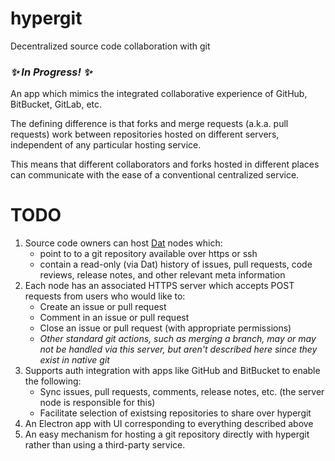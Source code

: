 # hypergit
Decentralized source code collaboration with git

### *✨ In Progress! ✨*

An app which mimics the integrated collaborative experience of GitHub, BitBucket, GitLab, etc.

The defining difference is that forks and merge requests (a.k.a. pull requests) work between repositories hosted on different servers, independent of any particular hosting service.

This means that different collaborators and forks hosted in different places can communicate with the ease of a conventional centralized service.

# TODO
1. Source code owners can host [Dat](https://github.com/datproject/dat) nodes which:
    * point to to a git repository available over https or ssh
   * contain a read-only (via Dat) history of issues, pull requests, code reviews, release notes, and other relevant meta information
2. Each node has an associated HTTPS server which accepts POST requests from users who would like to:
    * Create an issue or pull request
    * Comment in an issue or pull request
    * Close an issue or pull request (with appropriate permissions)
    * *Other standard git actions, such as merging a branch, may or may not be handled via this server, but aren't described here since they exist in native git*
3. Supports auth integration with apps like GitHub and BitBucket to enable the following:
    * Sync issues, pull requests, comments, release notes, etc. (the server node is responsible for this)
    * Facilitate selection of existsing repositories to share over hypergit
4. An Electron app with UI corresponding to everything described above
5. An easy mechanism for hosting a git repository directly with hypergit rather than using a third-party service.
